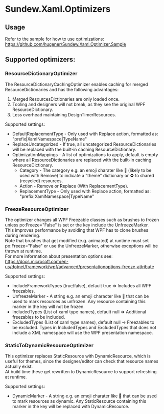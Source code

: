 ﻿# Sundew.Xaml.Optimizers
## Usage
Refer to the sample for how to use optimizations: https://github.com/hugener/Sundew.Xaml.Optimizer.Sample
## Supported optimizers:
### ResourceDictionaryOptimizer
The ResourceDictionaryCachingOptimizer enables caching for merged ResourceDictionaries and has the following advantages:
1. Merged ResourcesDictionaries are only loaded once.
2. Tooling and designers will not break, as they see the original WPF ResourceDictionary.
3. Less overhead maintaining DesignTimerResources.

Supported settings:
- DefaultReplacementType - Only used with Replace action, formatted as: "prefix|XamlNamespace|TypeName"
- ReplaceUncategorized - If true, all uncategorized ResourceDictionaries will be replaced with the built-in caching ResourceDictionary.
- OptimizationMappings - A list of optimizations to apply, default is empty where all ResourceDictionaries are replaced with the built-in caching ResourceDictionary.
    - Category - The category e.g. an emoji charater like 🎨 (likely to be used with Remove) to indicate a "theme" dictionary or ♻️ to shared (recycled) resources.
    - Action - Remove or Replace (With ReplacementType). 
    - ReplacementType - Only used with Replace action, formatted as: "prefix|XamlNamespace|TypeName"


### FreezeResourceOptimizer
The optimizer changes all WPF Freezable classes such as brushes to frozen unless po:Freeze="False" is set or the key include the UnfreezeMarker.  
This improves performance by avoiding that WPF has to clone brushes during rendering.  
Note that brushes that get modified (e.g. animated) at runtime must set po:Freeze="False" or use the UnfreezeMarker, otherwise exceptions will be thrown at runtime.  
For more information about presentation options see: https://docs.microsoft.com/en-us/dotnet/framework/wpf/advanced/presentationoptions-freeze-attribute

Supported settings:
- IncludeFrameworkTypes (true/false), default true => Includes all WPF freezables.
- UnfreezeMarker - A string e.g. an emoji character like 💫 that can be used to mark resources as unfrozen. Any resource containing this marker in the key will not be frozen.
- IncludedTypes (List of xaml type names), default null => Additional freezables to be included.
- ExcludedTypes (List of xaml type names), default null => Freezables to be excluded. 
Types in IncludedTypes and ExcludedTypes that does not include a XML namespace will use the WPF presentation namespace.

### StaticToDynamicResourceOptimizer
This optimizer replaces StaticResource with DynamicResource, which is useful for themes, since the designer/editor can check that resource names actually exist.  
At build time these get rewritten to DynamicResource to support refreshing at runtime.

Supported settings:
- DynamicMarker - A string e.g. an emoji charater like 🔄 that can be used to mark resources as dynamic. Any StaticResource containing this marker in the key will be replaced with DynamicResource. 